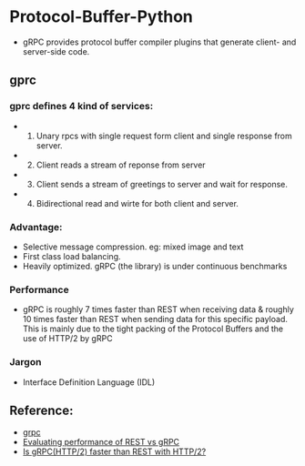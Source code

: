 # Protocol-Buffer-Python
* gRPC provides protocol buffer compiler plugins that generate client- 
and server-side code.


## gprc
### gprc defines 4 kind of services:
* 1. Unary rpcs with single request form client and single response from server.
* 2. Client reads a stream of reponse from server
* 3. Client sends a stream of greetings to server and wait for response.
* 4. Bidirectional read and wirte for both client and server.


### Advantage:
* Selective message compression. eg: mixed image and text
* First class load balancing.
* Heavily optimized. gRPC (the library) is under continuous benchmarks

### Performance 
* gRPC is roughly 7 times faster than REST when receiving data & 
roughly 10 times faster than REST when sending data for this specific
payload. This is mainly due to the tight packing of the Protocol 
Buffers and the use of HTTP/2 by gRPC

### Jargon
* Interface Definition Language (IDL) 

## Reference:
* [grpc](https://grpc.io/docs/what-is-grpc/introduction/)
* [Evaluating performance of REST vs gRPC](https://medium.com/@EmperorRXF/evaluating-performance-of-rest-vs-grpc-1b8bdf0b22da)
* [Is gRPC(HTTP/2) faster than REST with HTTP/2?](https://stackoverflow.com/questions/44877606/is-grpchttp-2-faster-than-rest-with-http-2)
